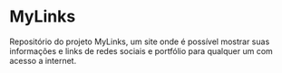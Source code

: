 # MyLinks
Repositório do projeto MyLinks, um site onde é possível mostrar suas informações e links de redes sociais e portfólio para qualquer um com acesso a internet.
